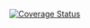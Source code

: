 [![Coverage Status](https://coveralls.io/repos/github/kovacsi/androidlib/badge.svg?branch=master)](https://coveralls.io/github/kovacsi/androidlib?branch=master)